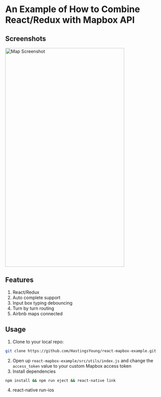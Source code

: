 # An Example of How to Combine React/Redux with Mapbox API
## Screenshots
<img src="https://github.com/HastingsYoung/react-mapbox-example/raw/master/screenshots/centrality-map.gif" alt="Map Screenshot" width="378" height="694"/>

## Features
1. React/Redux
2. Auto complete support
3. Input box typing debouncing
4. Turn by turn routing
5. Airbnb maps connected

## Usage
1. Clone to your local repo:
```sh
git clone https://github.com/HastingsYoung/react-mapbox-example.git
```
2. Open up `react-mapbox-example/src/utils/index.js` and change the `access_token` value to your custom Mapbox access token
3. Install dependencies
```sh
npm install && npm run eject && react-native link
```
4. react-native run-ios

